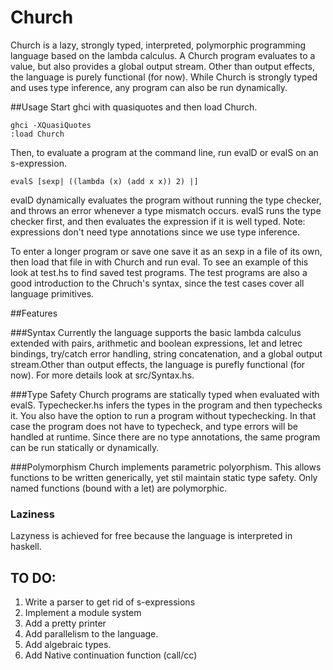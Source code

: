 Church
======

Church is a lazy, strongly typed, interpreted, polymorphic programming language based on the lambda calculus. A Church program evaluates to a value, but also provides a global output stream. Other than output effects, the language is purely functional (for now).
While Church is strongly typed and uses type inference, any program can also be run dynamically. 

##Usage 
Start ghci with quasiquotes and then load Church.

```
ghci -XQuasiQuotes
:load Church
```

Then, to evaluate a program at the command line, run evalD or evalS on an s-expression. 
```
evalS [sexp| ((lambda (x) (add x x)) 2) |]
```
evalD dynamically evaluates the program without running the type checker, and throws an error whenever a type mismatch occurs.
evalS runs the type checker first, and then evaluates the expression if it is well typed. Note: expressions don't need type annotations since we use type inference.

To enter a longer program or save one save it as an sexp in a file of its own, then load that file in with Church and run eval. To see an example of this look at test.hs to find saved test programs. The test programs are also a good introduction to the Chruch's syntax, since the test cases cover all language primitives.

##Features

###Syntax
Currently the language supports the basic lambda calculus extended with pairs, arithmetic and boolean expressions, let and letrec bindings, try/catch error handling, string concatenation, and a global output stream.Other than output effects, the language is purefly functional (for now). For more details look at src/Syntax.hs.

###Type Safety
Church programs are statically typed when evaluated with evalS. Typechecker.hs infers the types in the program and then typechecks it. You also have the option
to run a program without typechecking. In that case the program does not have to typecheck, and type errors will be handled at runtime. Since there are no type annotations, the same program can be run statically or dynamically.



###Polymorphism
Church implements parametric polyorphism. This allows functions to be written generically, yet stil maintain static type safety. Only named functions (bound with a let) are polymorphic.

### Laziness
Lazyness is achieved for free because the language is interpreted in haskell.


## TO DO:
1. Write a parser to get rid of s-expressions
2. Implement a module system
3. Add a pretty printer
4. Add parallelism to the language.
5. Add algebraic types.
6. Add Native continuation function (call/cc)
